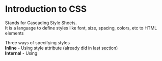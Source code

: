 # Introduction to CSS

Stands for Cascading Style Sheets.  
It is a language to define styles like font, size, spacing, colors, etc to HTML elements   

Three ways of specifying styles   
**Inline** - Using style attribute (already did in last section)   
**Internal** - Using <style> tag in the head of any HTML document    
**External** - Specifying the styles in a separate .css file.    
CSS is written inside curly braces {} and in key value pairs which end in a semicolon   

# Inline style
Can be done in many ways using Cascading Style Sheets (CSS)   
Each element can have a style attribute to specify styles like font, size, color, etc.   
''' <tagname style="property:value;">  '''

The property can be any valid CSS property and value is a CSS value (we will see many properties later)    

ex: 
'''
<p style="color: tomato;">
    Cupcake ipsum dolor sit amet cotton candy tootsie roll pudding. Sesame
    snaps caramels sweet roll marshmallow tiramisu. Donut
</p> '''

This is called as inline styling in HTML
